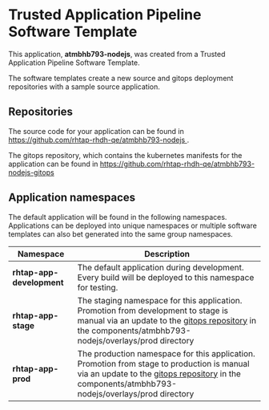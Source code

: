 # Trusted Application Pipeline Software Template

This application, **atmbhb793-nodejs**, was created from a Trusted Application Pipeline Software Template.

The software templates create a new source and gitops deployment repositories with a sample source application. 

## Repositories

The source code for your application can be found in [https://github.com/rhtap-rhdh-qe/atmbhb793-nodejs ](https://github.com/rhtap-rhdh-qe/atmbhb793-nodejs ).
 
The gitops repository, which contains the kubernetes manifests for the application can be found in 
[https://github.com/rhtap-rhdh-qe/atmbhb793-nodejs-gitops ](https://github.com/rhtap-rhdh-qe/atmbhb793-nodejs-gitops ) 

## Application namespaces 

The default application will be found in the following namespaces. Applications can be deployed into unique namespaces or multiple software templates can also bet generated into the same group namespaces.  

|  Namespace   |  Description   |  
| -------- | -------- |   
| **rhtap-app-development** | The default application during development. Every build will be deployed to this namespace for testing. | 
| **rhtap-app-stage** | The staging namespace for this application. Promotion from development to stage is manual via an update to the [gitops repository](https://github.com/rhtap-rhdh-qe/atmbhb793-nodejs-gitops ) in the components/atmbhb793-nodejs/overlays/prod directory |  
| **rhtap-app-prod** | The production namespace for this application. Promotion from stage to production is manual via an update to the [gitops repository](https://github.com/rhtap-rhdh-qe/atmbhb793-nodejs-gitops ) in the components/atmbhb793-nodejs/overlays/prod directory | 